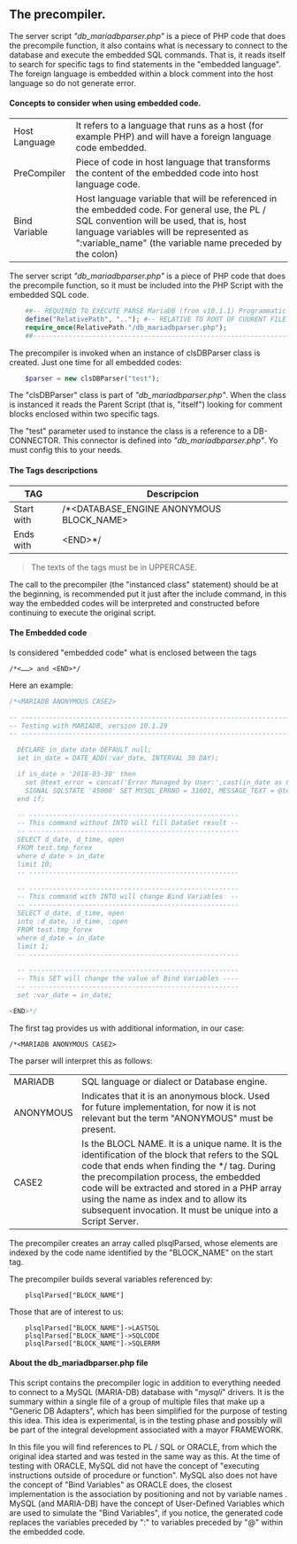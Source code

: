 ## The precompiler.
The server script *"db_mariadbparser.php"* is a piece of PHP code that does the precompile function, it also contains what is necessary to connect to the database and execute the embedded SQL commands. That is, it reads itself to search for specific tags to find statements in the "embedded language". The foreign language is embedded within a block comment into the host language so do not generate error.

#### Concepts to consider when using embedded code.

|             |	|
|----------------|-------------------------------|
|Host Language|It refers to a language that runs as a host (for example PHP) and will have a foreign language code embedded.|
|PreCompiler|Piece of code in host language that transforms the content of the embedded code into host language code.|
|Bind Variable|Host language variable that will be referenced in the embedded code. For general use, the PL / SQL convention will be used, that is, host language variables will be represented as ":variable_name" (the variable name preceded by the colon)|

The server script *"db_mariadbparser.php"* is a piece of PHP code that does the precompile function, so it must be included into the PHP Script with the embedded SQL code.

```php
	##-- REQUIRED TO EXECUTE PARSE MariaDB (from v10.1.1) Programmatic and Compound Statements
	define("RelativePath", ".."); #-- RELATIVE TO ROOT OF CUURENT FILE
	require_once(RelativePath."/db_mariadbparser.php");
	##-----------------------------------------------------------------------------------
```
The precompiler is invoked when an instance of clsDBParser class is created. Just one time for all embedded codes:
```php
	$parser = new clsDBParser("test");
```
The "clsDBParser" class is part of *"db_mariadbparser.php"*. When the class is instanced it reads the Parent Script  (that is, "itself") looking for comment blocks enclosed within two specific tags.

The "test" parameter used to instance the class is a reference to a DB-CONNECTOR. This connector is defined into *"db_mariadbparser.php"*. Yo must config this to your needs.
#### The Tags descripctions
|TAG             |Descripcion                          |
|----------------|-------------------------------|
|Start with|/*<DATABASE_ENGINE ANONYMOUS BLOCK_NAME\>|
|Ends with|\<END>*/|

>The texts of the tags must be in UPPERCASE.

The call to the precompiler (the "instanced class" statement) should be at the beginning, is recommended put it just after the include command, in this way the embedded codes will be interpreted and constructed before continuing to execute the original script.

#### The Embedded code
Is considered "embedded code" what is enclosed between the tags 
```
/*<……> and <END>*/
```
Here an example:
```sql
/*<MARIADB ANONYMOUS CASE2>

-- --------------------------------------------------------------------
-- Testing with MARIADB, version 10.1.29
-- --------------------------------------------------------------------

  DECLARE in_date date DEFAULT null;
  set in_date = DATE_ADD(:var_date, INTERVAL 30 DAY);

  if in_date > '2018-03-30' then
    set @text_error = concat('Error Managed by User:',cast(in_date as CHAR),' Exceeded Date limit');
    SIGNAL SQLSTATE '45000' SET MYSQL_ERRNO = 31001, MESSAGE_TEXT = @text_error;
  end if;

  -- -----------------------------------------------------
  -- This command without INTO will fill DataSet result --
  -- -----------------------------------------------------
  SELECT d_date, d_time, open
  FROM test.tmp_forex
  where d_date > in_date
  limit 10;
  -- -----------------------------------------------------

  -- -----------------------------------------------------
  -- This command with INTO will change Bind Variables  --
  -- -----------------------------------------------------
  SELECT d_date, d_time, open
  into :d_date, :d_time, :open
  FROM test.tmp_forex
  where d_date = in_date
  limit 1;
  -- -----------------------------------------------------

  -- -----------------------------------------------------
  -- This SET will change the value of Bind Variables ----
  -- -----------------------------------------------------
  set :var_date = in_date;

<END>*/
```
The first tag provides us with additional information, in our case:
```
/*<MARIADB ANONYMOUS CASE2>
```
The parser will interpret this as follows:

|             ||
|----------|--------------------------|
|MARIADB|SQL language or dialect or Database engine.|
|ANONYMOUS|Indicates that it is an anonymous block. Used for future implementation, for now it is not relevant but the term "ANONYMOUS" must be present.|
|CASE2|Is the BLOCL NAME. It is a unique name. It is the identification of the block that refers to the SQL code that ends when finding the <END>*\/ tag. During the precompilation process, the embedded code will be extracted and stored in a PHP array using the name as index and to allow its subsequent invocation. It must be unique into a Script Server.|


The precompiler creates an array called plsqlParsed, whose elements are indexed by the code name identified by the "BLOCK_NAME" on the start tag.
	
The precompiler builds several variables referenced by:
```
	plsqlParsed["BLOCK_NAME"]
```
Those that are of interest to us:
```
	plsqlParsed["BLOCK_NAME"]->LASTSQL
	plsqlParsed["BLOCK_NAME"]->SQLCODE
	plsqlParsed["BLOCK_NAME"]->SQLERRM
```

#### About the db_mariadbparser.php file
This script contains the precompiler logic in addition to everything needed to connect to a MySQL (MARIA-DB) database with "*mysqli*" drivers. It is the summary within a single file of a group of multiple files that make up a "Generic DB Adapters", which has been simplified for the purpose of testing this idea. This idea is experimental, is in the testing phase and possibly will be part of the integral development associated with a mayor FRAMEWORK.

In this file you will find references to PL / SQL or ORACLE, from which the original idea started and was tested in the same way as this. At the time of testing with ORACLE, MySQL did not have the concept of "executing instructions outside of procedure or function". MySQL also does not have the concept of "Bind Variables" as ORACLE does, the closest implementation is the association by positioning and not by variable names . MySQL (and MARIA-DB) have the concept of User-Defined Variables which are used to simulate the "Bind Variables", if you notice, the generated code replaces the variables preceded by ":" to variables preceded by "@" within the embedded code.
<!--stackedit_data:
eyJoaXN0b3J5IjpbLTc5ODIzMjgzMiwtNzQ4Njk5Nzk0XX0=
-->